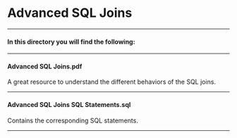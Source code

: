 # Advanced SQL Joins

----

#### In this directory you will find the following:

----

#### Advanced SQL Joins.pdf
A great resource to understand the different behaviors of the SQL joins.

----

#### Advanced SQL Joins SQL Statements.sql
Contains the corresponding SQL statements.

----
